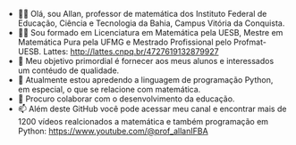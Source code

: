 - 👨‍⚖️ Olá, sou Allan, professor de matemática dos Instituto Federal de Educação, Ciência e Tecnologia da Bahia, Campus Vitória da Conquista. 
- 👨‍🎓 Sou formado em Licenciatura em Matemática pela UESB, Mestre em Matemática Pura pela UFMG e Mestrado Profissional pelo Profmat-UESB. Lattes: http://lattes.cnpq.br/4727619132879927
- 👀 Meu objetivo primordial é fornecer aos meus alunos e interessados um contéudo de qualidade.
- 🌱 Atualmente estou apredendo a linguagem de programação Python, em especial, o que se relacione com matemática.
- 💞️ Procuro colaborar com o desenvolvimento da educação.
- 📫 Além deste GitHub você pode acessar meu canal e encontrar mais de 1200 vídeos realcionados a matemática e também programação em 
Python: https://www.youtube.com/@prof_allanIFBA

<!---
Allanifba/Allanifba is a ✨ special ✨ repository because its `README.md` (this file) appears on your GitHub profile.
You can click the Preview link to take a look at your changes.
--->
